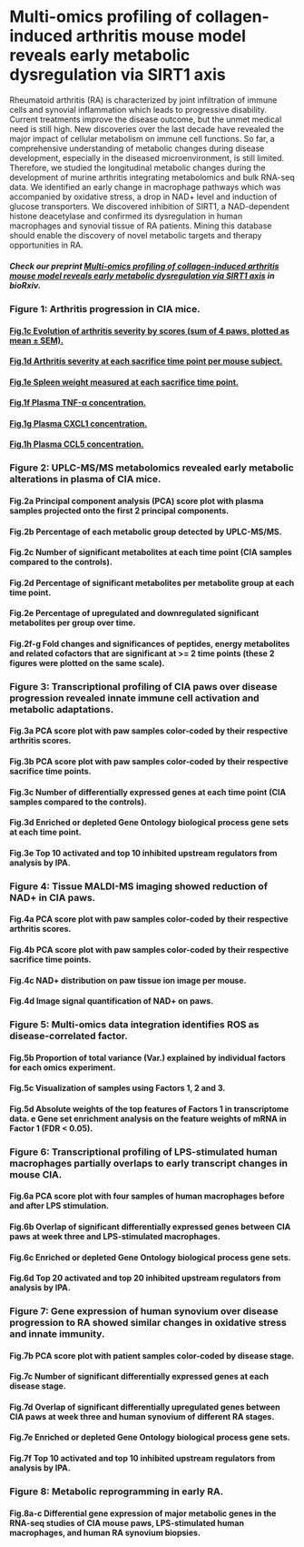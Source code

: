 # Multi-omics profiling of collagen-induced arthritis mouse model reveals early metabolic dysregulation via SIRT1 axis

Rheumatoid arthritis (RA) is characterized by joint infiltration of immune cells and synovial inflammation which leads to progressive disability. Current treatments improve the disease outcome, but the unmet medical need is still high. New discoveries over the last decade have revealed the major impact of cellular metabolism on immune cell functions. So far, a comprehensive understanding of metabolic changes during disease development, especially in the diseased microenvironment, is still limited. Therefore, we studied the longitudinal metabolic changes during the development of murine arthritis integrating metabolomics and bulk RNA-seq data. We identified an early change in macrophage pathways which was accompanied by oxidative stress, a drop in NAD+ level and induction of glucose transporters. We discovered inhibition of SIRT1, a NAD-dependent histone deacetylase and confirmed its dysregulation in human macrophages and synovial tissue of RA patients. Mining this database should enable the discovery of novel metabolic targets and therapy opportunities in RA. 


##### Check our preprint [Multi-omics profiling of collagen-induced arthritis mouse model reveals early metabolic dysregulation via SIRT1 axis](https://www.biorxiv.org/content/10.1101/2022.03.09.483621v1) in _bioRxiv_.

### Figure 1: Arthritis progression in CIA mice.
#### [Fig.1c Evolution of arthritis severity by scores (sum of 4 paws, plotted as mean ± SEM).](https://github.com/tAndreani/MultiOmics_RA/blob/main/Codes/linePlot_scoreSum.R)

#### [Fig.1d Arthritis severity at each sacrifice time point per mouse subject.](https://github.com/tAndreani/MultiOmics_RA/blob/main/Codes/boxPlot_scoreSum.R)

#### [Fig.1e Spleen weight measured at each sacrifice time point.](https://github.com/tAndreani/MultiOmics_RA/blob/main/Codes/boxPlot_Spleen_Weight.R)

#### [Fig.1f Plasma TNF-α concentration.](https://github.com/tAndreani/MultiOmics_RA/blob/main/Codes/boxPlot_Plasma_TNF.R)

#### [Fig.1g Plasma CXCL1 concentration.](https://github.com/tAndreani/MultiOmics_RA/blob/main/Codes/boxPlot_Plasma_CXCL1.R)

#### [Fig.1h Plasma CCL5 concentration.](https://github.com/tAndreani/MultiOmics_RA/blob/main/Codes/boxPlot_Plasma_CCL5.R)

### Figure 2: UPLC-MS/MS metabolomics revealed early metabolic alterations in plasma of CIA mice.

#### Fig.2a Principal component analysis (PCA) score plot with plasma samples projected onto the first 2 principal components. 

#### Fig.2b Percentage of each metabolic group detected by UPLC-MS/MS. 

#### Fig.2c Number of significant metabolites at each time point (CIA samples compared to the controls).

#### Fig.2d Percentage of significant metabolites per metabolite group at each time point.

#### Fig.2e Percentage of upregulated and downregulated significant metabolites per group over time. 

#### Fig.2f-g Fold changes and significances of peptides, energy metabolites and related cofactors that are significant at >= 2 time points (these 2 figures were plotted on the same scale). 

### Figure 3: Transcriptional profiling of CIA paws over disease progression revealed innate immune cell activation and metabolic adaptations.

#### Fig.3a PCA score plot with paw samples color-coded by their respective arthritis scores. 

#### Fig.3b PCA score plot with paw samples color-coded by their respective sacrifice time points. 

#### Fig.3c Number of differentially expressed genes at each time point (CIA samples compared to the controls). 

#### Fig.3d Enriched or depleted Gene Ontology biological process gene sets at each time point.

#### Fig.3e Top 10 activated and top 10 inhibited upstream regulators from analysis by IPA.

### Figure 4: Tissue MALDI-MS imaging showed reduction of NAD+ in CIA paws.

#### Fig.4a PCA score plot with paw samples color-coded by their respective arthritis scores. 

#### Fig.4b PCA score plot with paw samples color-coded by their respective sacrifice time points. 

#### Fig.4c NAD+ distribution on paw tissue ion image per mouse. 

#### Fig.4d Image signal quantification of NAD+ on paws. 

### Figure 5: Multi-omics data integration identifies ROS as disease-correlated factor.

#### Fig.5b Proportion of total variance (Var.) explained by individual factors for each omics experiment. 

#### Fig.5c Visualization of samples using Factors 1, 2 and 3. 

#### Fig.5d Absolute weights of the top features of Factors 1 in transcriptome data. e Gene set enrichment analysis on the feature weights of mRNA in Factor 1 (FDR < 0.05).

### Figure 6: Transcriptional profiling of LPS-stimulated human macrophages partially overlaps to early transcript changes in mouse CIA.

#### Fig.6a PCA score plot with four samples of human macrophages before and after LPS stimulation. 

#### Fig.6b Overlap of significant differentially expressed genes between CIA paws at week three and LPS-stimulated macrophages. 

#### Fig.6c Enriched or depleted Gene Ontology biological process gene sets. 

#### Fig.6d Top 20 activated and top 20 inhibited upstream regulators from analysis by IPA. 

### Figure 7: Gene expression of human synovium over disease progression to RA showed similar changes in oxidative stress and innate immunity.

#### Fig.7b PCA score plot with patient samples color-coded by disease stage. 

#### Fig.7c Number of significant differentially expressed genes at each disease stage. 

#### Fig.7d Overlap of significant differentially upregulated genes between CIA paws at week three and human synovium of different RA stages. 

#### Fig.7e Enriched or depleted Gene Ontology biological process gene sets. 

#### Fig.7f Top 10 activated and top 10 inhibited upstream regulators from analysis by IPA.

### Figure 8: Metabolic reprogramming in early RA.

#### Fig.8a-c Differential gene expression of major metabolic genes in the RNA-seq studies of CIA mouse paws, LPS-stimulated human macrophages, and human RA synovium biopsies. 
